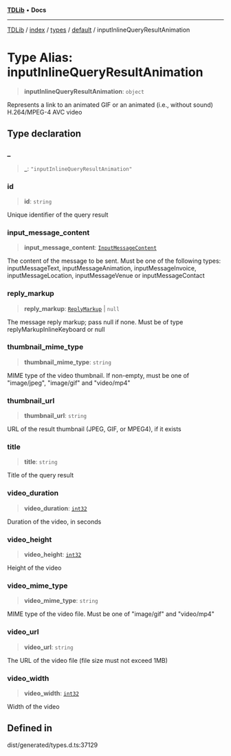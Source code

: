 [**TDLib**](../../../../../../README.md) • **Docs**

***

[TDLib](../../../../../../modules.md) / [index](../../../../../README.md) / [types](../../../README.md) / [default](../README.md) / inputInlineQueryResultAnimation

# Type Alias: inputInlineQueryResultAnimation

> **inputInlineQueryResultAnimation**: `object`

Represents a link to an animated GIF or an animated (i.e., without sound) H.264/MPEG-4 AVC video

## Type declaration

### \_

> **\_**: `"inputInlineQueryResultAnimation"`

### id

> **id**: `string`

Unique identifier of the query result

### input\_message\_content

> **input\_message\_content**: [`InputMessageContent`](InputMessageContent.md)

The content of the message to be sent. Must be one of the following types: inputMessageText, inputMessageAnimation, inputMessageInvoice, inputMessageLocation, inputMessageVenue or inputMessageContact

### reply\_markup

> **reply\_markup**: [`ReplyMarkup`](ReplyMarkup.md) \| `null`

The message reply markup; pass null if none. Must be of type replyMarkupInlineKeyboard or null

### thumbnail\_mime\_type

> **thumbnail\_mime\_type**: `string`

MIME type of the video thumbnail. If non-empty, must be one of "image/jpeg", "image/gif" and "video/mp4"

### thumbnail\_url

> **thumbnail\_url**: `string`

URL of the result thumbnail (JPEG, GIF, or MPEG4), if it exists

### title

> **title**: `string`

Title of the query result

### video\_duration

> **video\_duration**: [`int32`](int32-1.md)

Duration of the video, in seconds

### video\_height

> **video\_height**: [`int32`](int32-1.md)

Height of the video

### video\_mime\_type

> **video\_mime\_type**: `string`

MIME type of the video file. Must be one of "image/gif" and "video/mp4"

### video\_url

> **video\_url**: `string`

The URL of the video file (file size must not exceed 1MB)

### video\_width

> **video\_width**: [`int32`](int32-1.md)

Width of the video

## Defined in

dist/generated/types.d.ts:37129
